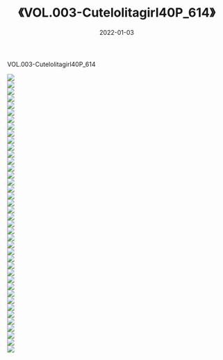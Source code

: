 ﻿---
layout: post
title:  《VOL.003-Cutelolitagirl40P_614》
date:   2022-01-03
img: http://imgx.orgx.ga/萝莉/2022/VOL.003-Cutelolitagirl40P_614/000.jpg
categories: [美女, 清纯, 唯美]
---

VOL.003-Cutelolitagirl40P_614

  ![](http://imgx.orgx.ga/萝莉/2022/VOL.003-Cutelolitagirl40P_614/001.jpg) <br> ![](http://imgx.orgx.ga/萝莉/2022/VOL.003-Cutelolitagirl40P_614/002.jpg) <br> ![](http://imgx.orgx.ga/萝莉/2022/VOL.003-Cutelolitagirl40P_614/003.jpg) <br> ![](http://imgx.orgx.ga/萝莉/2022/VOL.003-Cutelolitagirl40P_614/004.jpg) <br> ![](http://imgx.orgx.ga/萝莉/2022/VOL.003-Cutelolitagirl40P_614/005.jpg) <br> ![](http://imgx.orgx.ga/萝莉/2022/VOL.003-Cutelolitagirl40P_614/006.jpg) <br> ![](http://imgx.orgx.ga/萝莉/2022/VOL.003-Cutelolitagirl40P_614/007.jpg) <br> ![](http://imgx.orgx.ga/萝莉/2022/VOL.003-Cutelolitagirl40P_614/008.jpg) <br> ![](http://imgx.orgx.ga/萝莉/2022/VOL.003-Cutelolitagirl40P_614/009.jpg) <br> ![](http://imgx.orgx.ga/萝莉/2022/VOL.003-Cutelolitagirl40P_614/010.jpg) <br> ![](http://imgx.orgx.ga/萝莉/2022/VOL.003-Cutelolitagirl40P_614/011.jpg) <br> ![](http://imgx.orgx.ga/萝莉/2022/VOL.003-Cutelolitagirl40P_614/012.jpg) <br> ![](http://imgx.orgx.ga/萝莉/2022/VOL.003-Cutelolitagirl40P_614/013.jpg) <br> ![](http://imgx.orgx.ga/萝莉/2022/VOL.003-Cutelolitagirl40P_614/014.jpg) <br> ![](http://imgx.orgx.ga/萝莉/2022/VOL.003-Cutelolitagirl40P_614/015.jpg) <br> ![](http://imgx.orgx.ga/萝莉/2022/VOL.003-Cutelolitagirl40P_614/016.jpg) <br> ![](http://imgx.orgx.ga/萝莉/2022/VOL.003-Cutelolitagirl40P_614/017.jpg) <br> ![](http://imgx.orgx.ga/萝莉/2022/VOL.003-Cutelolitagirl40P_614/018.jpg) <br> ![](http://imgx.orgx.ga/萝莉/2022/VOL.003-Cutelolitagirl40P_614/019.jpg) <br> ![](http://imgx.orgx.ga/萝莉/2022/VOL.003-Cutelolitagirl40P_614/020.jpg) <br> ![](http://imgx.orgx.ga/萝莉/2022/VOL.003-Cutelolitagirl40P_614/021.jpg) <br> ![](http://imgx.orgx.ga/萝莉/2022/VOL.003-Cutelolitagirl40P_614/022.jpg) <br> ![](http://imgx.orgx.ga/萝莉/2022/VOL.003-Cutelolitagirl40P_614/023.jpg) <br> ![](http://imgx.orgx.ga/萝莉/2022/VOL.003-Cutelolitagirl40P_614/024.jpg) <br> ![](http://imgx.orgx.ga/萝莉/2022/VOL.003-Cutelolitagirl40P_614/025.jpg) <br> ![](http://imgx.orgx.ga/萝莉/2022/VOL.003-Cutelolitagirl40P_614/026.jpg) <br> ![](http://imgx.orgx.ga/萝莉/2022/VOL.003-Cutelolitagirl40P_614/027.jpg) <br> ![](http://imgx.orgx.ga/萝莉/2022/VOL.003-Cutelolitagirl40P_614/028.jpg) <br> ![](http://imgx.orgx.ga/萝莉/2022/VOL.003-Cutelolitagirl40P_614/029.jpg) <br> ![](http://imgx.orgx.ga/萝莉/2022/VOL.003-Cutelolitagirl40P_614/030.jpg) <br> ![](http://imgx.orgx.ga/萝莉/2022/VOL.003-Cutelolitagirl40P_614/031.jpg) <br> ![](http://imgx.orgx.ga/萝莉/2022/VOL.003-Cutelolitagirl40P_614/032.jpg) <br> ![](http://imgx.orgx.ga/萝莉/2022/VOL.003-Cutelolitagirl40P_614/033.jpg) <br> ![](http://imgx.orgx.ga/萝莉/2022/VOL.003-Cutelolitagirl40P_614/034.jpg) <br> ![](http://imgx.orgx.ga/萝莉/2022/VOL.003-Cutelolitagirl40P_614/035.jpg) <br> ![](http://imgx.orgx.ga/萝莉/2022/VOL.003-Cutelolitagirl40P_614/036.jpg) <br> ![](http://imgx.orgx.ga/萝莉/2022/VOL.003-Cutelolitagirl40P_614/037.jpg) <br> ![](http://imgx.orgx.ga/萝莉/2022/VOL.003-Cutelolitagirl40P_614/038.jpg) <br> ![](http://imgx.orgx.ga/萝莉/2022/VOL.003-Cutelolitagirl40P_614/039.jpg) <br> ![](http://imgx.orgx.ga/萝莉/2022/VOL.003-Cutelolitagirl40P_614/040.jpg) <br>